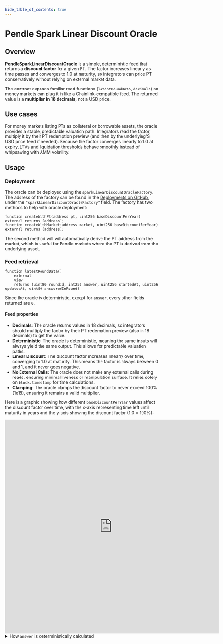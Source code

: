 ```yaml
---
hide_table_of_contents: true
---
```


# Pendle Spark Linear Discount Oracle

## Overview

**PendleSparkLinearDiscountOracle** is a simple, deterministic feed that returns a **discount factor** for a given PT. The factor increases linearly as time passes and converges to 1.0 at maturity, so integrators can price PT conservatively without relying on external market data.

The contract exposes familiar read functions (`latestRoundData`, `decimals`) so money markets can plug it in like a Chainlink-compatible feed. The returned value is a **multiplier in 18 decimals**, not a USD price.

## Use cases

For money markets listing PTs as collateral or borrowable assets, the oracle provides a stable, predictable valuation path. Integrators read the factor, multiply it by their PT redemption preview (and then by the underlying'S USD price feed if needed). Because the factor converges linearly to 1.0 at expiry, LTVs and liquidation thresholds behave smoothly instead of whipsawing with AMM volatility.

## Usage

### Deployment

The oracle can be deployed using the `sparkLinearDiscountOracleFactory`. The address of the factory can be found in the [Deployments on GitHub](https://github.com/pendle-finance/pendle-core-v2-public/tree/main/deployments), under the `"sparkLinearDiscountOracleFactory"` field. The factory has two methods to help with oracle deployment:

```sol
function createWithPt(address pt, uint256 baseDiscountPerYear) external returns (address);
function createWithMarket(address market, uint256 baseDiscountPerYear) external returns (address);
```

The second method will will automatically derive the PT address from the market, which is useful for Pendle markets where the PT is derived from the underlying asset.

### Feed retrieval

```sol
function latestRoundData()
    external
    view
    returns (uint80 roundId, int256 answer, uint256 startedAt, uint256 updatedAt, uint80 answeredInRound)
```

Since the oracle is deterministic, except for `answer`, every other fields returned are `0`.

#### Feed properties

- **Decimals**: The oracle returns values in 18 decimals, so integrators should multiply the factor by their PT redemption preview (also in 18 decimals) to get the value.
- **Deterministic**: The oracle is deterministic, meaning the same inputs will always yield the same output. This allows for predictable valuation paths.
- **Linear Discount**: The discount factor increases linearly over time, converging to 1.0 at maturity. This means the factor is always between 0 and 1, and it never goes negative.
- **No External Calls**: The oracle does not make any external calls during reads, ensuring minimal liveness or manipulation surface. It relies solely on `block.timestamp` for time calculations.
- **Clamping**: The oracle clamps the discount factor to never exceed 100% (1e18), ensuring it remains a valid multiplier.

Here is a graphic showing how different `baseDiscountPerYear` values affect the discount factor over time, with the x-axis representing time left until maturity in years and the y-axis showing the discount factor (1.0 = 100%):

<iframe src="https://www.desmos.com/calculator/maytjkrvor?embed" width="700" height="700" style={{border: "1px solid #ccc"}} frameborder="0"></iframe>

<details>
<summary>How <code>answer</code> is deterministically calculated</summary>

The `answer` relies on two parameters:
- `baseDiscountPerYear` - the annual discount slope, expressed in wad (1e18 = 100%/year).
- `maturity` - the PT maturity timestamp in seconds (`PT.expiry()`).

The `answer` at a given time `t` (in seconds) is calculated as follows:
$$
\text{answer} =
    \min\left(
        10^{18},
        10^{18} - \frac{(\text{maturity} - t) \cdot \text{baseDiscountPerYear}}{365 \cdot 24 \cdot 60 \cdot 60} 
    \right)
$$

</details>


